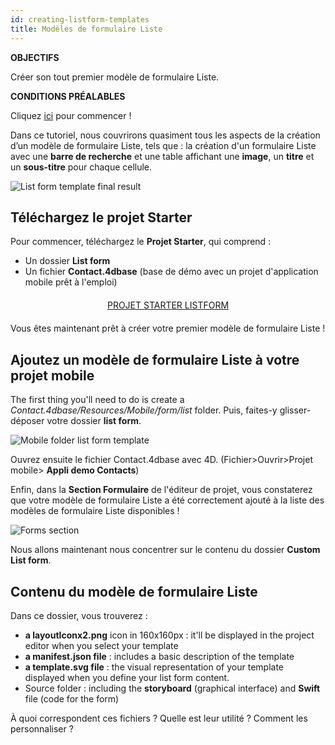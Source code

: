 ```yaml
---
id: creating-listform-templates
title: Modèles de formulaire Liste
---
```

<div class = "objectives"> 

**OBJECTIFS**

Créer son tout premier modèle de formulaire Liste.</div> <div class = "prerequisites"> 

**CONDITIONS PRÉALABLES**

Cliquez [ici](prerequisites.html) pour commencer !</div> 

Dans ce tutoriel, nous couvrirons quasiment tous les aspects de la création d’un modèle de formulaire Liste, tels que : la création d'un formulaire Liste avec une **barre de recherche** et une table affichant une **image**, un **titre** et un **sous-titre** pour chaque cellule.

![List form template final result](assets/en/custom-listform/custom-template-final-result.png)

## Téléchargez le projet Starter

Pour commencer, téléchargez le **Projet Starter**, qui comprend :

* Un dossier **List form** 
* Un fichier **Contact.4dbase** (base de démo avec un projet d'application mobile prêt à l'emploi)

<div style="text-align: center; margin-top: 20px; margin-bottom: 20px">
  <p>
    

<a class="button"
href="../assets/en/custom-listform/CustomListFormStarterProject.zip">PROJET STARTER LISTFORM</a>

  </p>
</div>

Vous êtes maintenant prêt à créer votre premier modèle de formulaire Liste !

## Ajoutez un modèle de formulaire Liste à votre projet mobile

The first thing you'll need to do is create a *Contact.4dbase/Resources/Mobile/form/list* folder. Puis, faites-y glisser-déposer votre dossier **list form**.

![Mobile folder list form template](assets/en/custom-listform/mobile-folder-custom-template.png)

Ouvrez ensuite le fichier Contact.4dbase avec 4D. (Fichier>Ouvrir>Projet mobile> **Appli demo Contacts**)

Enfin, dans la **Section Formulaire** de l'éditeur de projet, vous constaterez que votre modèle de formulaire Liste a été correctement ajouté à la liste des modèles de formulaire Liste disponibles !

![Forms section](assets/en/custom-listform/custom-listform-template.png)

Nous allons maintenant nous concentrer sur le contenu du dossier **Custom List form**.

## Contenu du modèle de formulaire Liste

Dans ce dossier, vous trouverez :

* **a layoutIconx2.png** icon in 160x160px : it'll be displayed in the project editor when you select your template
* **a manifest.json file** : includes a basic description of the template
* **a template.svg file** : the visual representation of your template displayed when you define your list form content.
* Source folder : including the **storyboard** (graphical interface) and **Swift** file (code for the form)

À quoi correspondent ces fichiers ? Quelle est leur utilité ? Comment les personnaliser ?